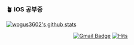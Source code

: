 
### 🪴 iOS 공부중

[![wogus3602's github stats](https://github-readme-stats.vercel.app/api?username=wogus3602&theme=great-gatsby)](https://github.com/anuraghazra/github-readme-stats)

<div align=center>

  [![Gmail Badge](https://img.shields.io/badge/Gmail-d14836?style=flat-square&logo=Gmail&logoColor=white&link=mailto:wogus3602@gmail.com)](mailto:wogus3602@gmail.com)
[![Hits](https://hits.seeyoufarm.com/api/count/incr/badge.svg?url=https%3A%2F%2Fgithub.com%2Fwogus3602&count_bg=%2379C83D&title_bg=%23555555&icon=swift.svg&icon_color=%23FD9426&title=hits&edge_flat=false)](https://hits.seeyoufarm.com)

</div>
<!--
**wogus3602/wogus3602** is a ✨ _special_ ✨ repository because its `README.md` (this file) appears on your GitHub profile.

[![Top Langs](https://github-readme-stats.vercel.app/api/top-langs/?username=wogus3602&layout=compact&theme=solarized-light)](https://github.com/anuraghazra/github-readme-stats)

Here are some ideas to get you started:

- 🔭 I’m currently working on ...
- 🌱 I’m currently learning ...
- 👯 I’m looking to collaborate on ...
- 🤔 I’m looking for help with ...
- 💬 Ask me about ...
- 📫 How to reach me: ...
- 😄 Pronouns: ...
- ⚡ Fun fact: ...
-->
